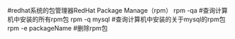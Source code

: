 #redhat系统的包管理器RedHat Package Manage（rpm）
rpm -qa			#查询计算机中安装的所有rpm包
rpm -q mysql		#查询计算机中安装的关于mysql的rpm包
rpm -e packageName	#删除rpm包


